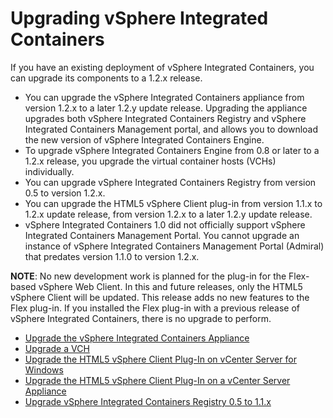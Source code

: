 # Upgrading vSphere Integrated Containers #

If you have an existing deployment of vSphere Integrated Containers, you can upgrade its components to a 1.2.x release.

- You can upgrade the vSphere Integrated Containers appliance from version 1.2.x to a later 1.2.y update release. Upgrading the appliance upgrades both vSphere Integrated Containers Registry and vSphere Integrated Containers Management portal, and allows you to download the new version of vSphere Integrated Containers Engine.
- To upgrade vSphere Integrated Containers Engine from 0.8 or later to a 1.2.x release, you upgrade the virtual container hosts (VCHs) individually.
- You can upgrade vSphere Integrated Containers Registry from version 0.5 to version 1.2.x.
- You can upgrade the HTML5 vSphere Client plug-in from version 1.1.x to 1.2.x update release, from version 1.2.x to a later 1.2.y update release.
- vSphere Integrated Containers 1.0 did not officially support vSphere Integrated Containers Management Portal. You cannot upgrade an instance of vSphere Integrated Containers Management Portal (Admiral) that predates version 1.1.0 to version 1.2.x. 

**NOTE**: No new development work is planned for the plug-in for the Flex-based vSphere Web Client. In this and future releases, only the HTML5 vSphere Client will be updated. This release adds no new features to the Flex plug-in. If you installed the Flex plug-in with a previous release of vSphere Integrated Containers, there is no upgrade to perform.

* [Upgrade the vSphere Integrated Containers Appliance](upgrade_appliance.md)
* [Upgrade a VCH](upgrade_vch.md)
* [Upgrade the HTML5 vSphere Client Plug-In on vCenter Server for Windows](upgrade_h5_plugin_windows.md)
* [Upgrade the HTML5 vSphere Client Plug-In on a vCenter Server Appliance](upgrade_h5_plugin_vcsa.md)
* [Upgrade vSphere Integrated Containers Registry 0.5 to 1.1.x](upgrade_registry.md)